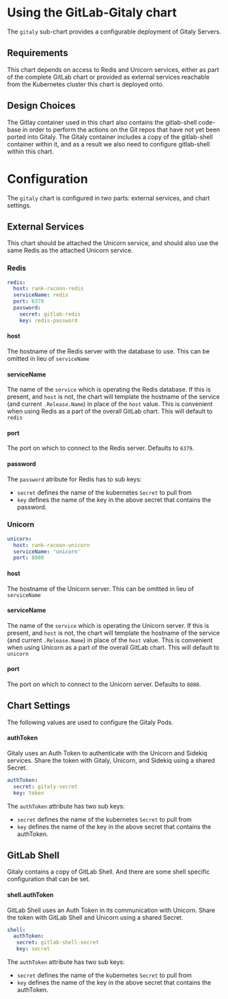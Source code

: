 # Using the GitLab-Gitaly chart

The `gitaly` sub-chart provides a configurable deployment of Gitaly Servers.

## Requirements

This chart depends on access to Redis and Unicorn services, either as part of the complete GitLab chart or provided as external services reachable from the Kubernetes cluster this chart is deployed onto.

## Design Choices

The Gitlay container used in this chart also contains the gitlab-shell code-base in order to perform the actions on the Git repos that have not yet been ported into Gitaly. The Gitaly container includes a copy of the gitlab-shell container within it, and as a result we also need to configure gitlab-shell within this chart.

# Configuration

The `gitaly` chart is configured in two parts: external services, and chart settings.

## External Services

This chart should be attached the Unicorn service, and should also use the same Redis as the attached Unicorn service.

### Redis

```YAML
redis:
  host: rank-racoon-redis
  serviceName: redis
  port: 6379
  password:
    secret: gitlab-redis
    key: redis-password
```

#### host

The hostname of the Redis server with the database to use. This can be omitted in lieu of `serviceName`

#### serviceName

The name of the `service` which is operating the Redis database. If this is present, and `host` is not, the chart will template the hostname of the service (and current `.Release.Name`) in place of the `host` value. This is convenient when using Redis as a part of the overall GitLab chart. This will default to `redis`

#### port

The port on which to connect to the Redis server. Defaults to `6379`.

#### password

The `password` atribute for Redis has to sub keys:
- `secret` defines the name of the kubernetes `Secret` to pull from
- `key` defines the name of the key in the above secret that contains the password.

### Unicorn

```YAML
unicorn:
  host: rank-racoon-unicorn
  serviceName: 'unicorn'
  port: 8080
```

#### host

The hostname of the Unicorn server. This can be omitted in lieu of `serviceName`

#### serviceName

The name of the `service` which is operating the Unicorn server. If this is present, and `host` is not, the chart will template the hostname of the service (and current `.Release.Name`) in place of the `host` value. This is convenient when using Unicorn as a part of the overall GitLab chart. This will default to `unicorn`

#### port

The port on which to connect to the Unicorn server. Defaults to `8080`.

## Chart Settings

The following values are used to configure the Gitaly Pods.

#### authToken

Gitaly uses an Auth Token to authenticate with the Unicorn and Sidekiq services. Share the token with Gitaly, Unicorn, and Sidekiq using a shared Secret.

```YAML
authToken:
  secret: gitaly-secret
  key: token
```

The `authToken` attribute has two sub keys:
- `secret` defines the name of the kubernetes `Secret` to pull from
- `key` defines the name of the key in the above secret that contains the authToken.

## GitLab Shell

Gitaly contains a copy of GitLab Shell. And there are some shell specific configuration that can be set.

#### shell.authToken

GitLab Shell uses an Auth Token in its communication with Unicorn. Share the token with GitLab Shell and Unicorn using a shared Secret.

```YAML
shell:
  authToken:
   secret: gitlab-shell-secret
   key: secret
```

The `authToken` attribute has two sub keys:
- `secret` defines the name of the kubernetes `Secret` to pull from
- `key` defines the name of the key in the above secret that contains the authToken.
